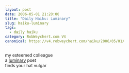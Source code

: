 ```yaml
---
layout: post
date: 2006-05-01 21:20:00
title: "Daily Haiku: Luminary"
slug: haiku-luminary
tags:
  - daily haiku
category: RobWeychert.com V4
canonical: https://v4.robweychert.com/haiku/2006/05/01/
---
```


my esteemed colleague  
a [luminary](http://dictionary.reference.com/wordoftheday/archive/2006/05/01.html) poet  
finds your hat vulgar